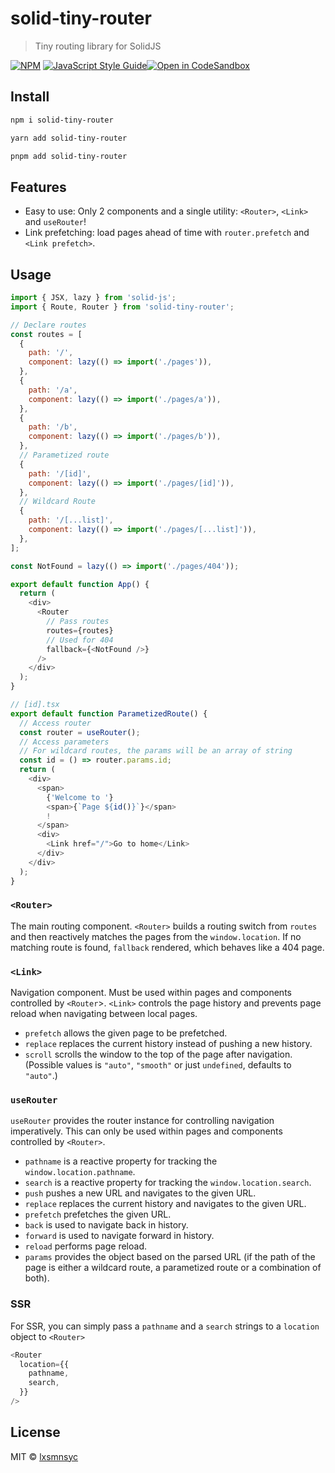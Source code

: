 # solid-tiny-router

> Tiny routing library for SolidJS

[![NPM](https://img.shields.io/npm/v/solid-tiny-router.svg)](https://www.npmjs.com/package/solid-tiny-router) [![JavaScript Style Guide](https://badgen.net/badge/code%20style/airbnb/ff5a5f?icon=airbnb)](https://github.com/airbnb/javascript)[![Open in CodeSandbox](https://img.shields.io/badge/Open%20in-CodeSandbox-blue?style=flat-square&logo=codesandbox)](https://codesandbox.io/s/github/LXSMNSYC/solid-tiny-router/tree/main/examples/all-demo)

## Install

```bash
npm i solid-tiny-router
```

```bash
yarn add solid-tiny-router
```

```bash
pnpm add solid-tiny-router
```

## Features

- Easy to use: Only 2 components and a single utility: `<Router>`, `<Link>` and `useRouter`!
- Link prefetching: load pages ahead of time with `router.prefetch` and `<Link prefetch>`.

## Usage

```js
import { JSX, lazy } from 'solid-js';
import { Route, Router } from 'solid-tiny-router';

// Declare routes
const routes = [
  {
    path: '/',
    component: lazy(() => import('./pages')),
  },
  {
    path: '/a',
    component: lazy(() => import('./pages/a')),
  },
  {
    path: '/b',
    component: lazy(() => import('./pages/b')),
  },
  // Parametized route
  {
    path: '/[id]',
    component: lazy(() => import('./pages/[id]')),
  },
  // Wildcard Route
  {
    path: '/[...list]',
    component: lazy(() => import('./pages/[...list]')),
  },
];

const NotFound = lazy(() => import('./pages/404'));

export default function App() {
  return (
    <div>
      <Router
        // Pass routes
        routes={routes}
        // Used for 404
        fallback={<NotFound />}
      />
    </div>
  );
}

// [id].tsx
export default function ParametizedRoute() {
  // Access router
  const router = useRouter();
  // Access parameters
  // For wildcard routes, the params will be an array of string
  const id = () => router.params.id;
  return (
    <div>
      <span>
        {'Welcome to '}
        <span>{`Page ${id()}`}</span>
        !
      </span>
      <div>
        <Link href="/">Go to home</Link>
      </div>
    </div>
  );
}
```

### `<Router>`

The main routing component. `<Router>` builds a routing switch from `routes` and then reactively matches the pages from the `window.location`. If no matching route is found, `fallback` rendered, which behaves like a 404 page.

### `<Link>`

Navigation component. Must be used within pages and components controlled by `<Router`>. `<Link>` controls the page history and prevents page reload when navigating between local pages.

- `prefetch` allows the given page to be prefetched.
- `replace` replaces the current history instead of pushing a new history.
- `scroll` scrolls the window to the top of the page after navigation. (Possible values is `"auto"`, `"smooth"` or just `undefined`, defaults to `"auto"`.)

### `useRouter`

`useRouter` provides the router instance for controlling navigation imperatively. This can only be used within pages and components controlled by `<Router>`.

- `pathname` is a reactive property for tracking the `window.location.pathname`.
- `search` is a reactive property for tracking the `window.location.search`.
- `push` pushes a new URL and navigates to the given URL.
- `replace` replaces the current history and navigates to the given URL.
- `prefetch` prefetches the given URL.
- `back` is used to navigate back in history.
- `forward` is used to navigate forward in history.
- `reload` performs page reload.
- `params` provides the object based on the parsed URL (if the path of the page is either a wildcard route, a parametized route or a combination of both).

### SSR

For SSR, you can simply pass a `pathname` and a `search` strings to a `location` object to `<Router>`

```js
<Router
  location={{
    pathname,
    search,
  }}
/>
```

## License

MIT © [lxsmnsyc](https://github.com/lxsmnsyc)

